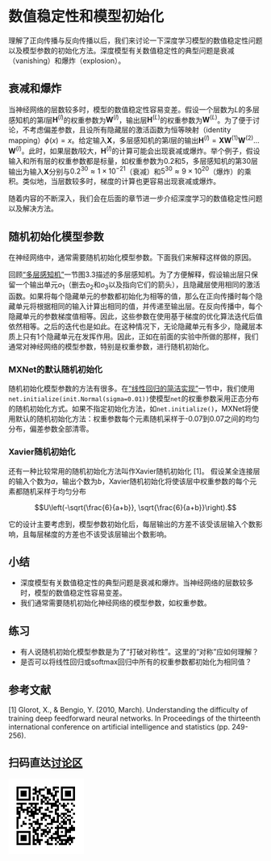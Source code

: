 # 数值稳定性和模型初始化

理解了正向传播与反向传播以后，我们来讨论一下深度学习模型的数值稳定性问题以及模型参数的初始化方法。深度模型有关数值稳定性的典型问题是衰减（vanishing）和爆炸（explosion）。


## 衰减和爆炸

当神经网络的层数较多时，模型的数值稳定性容易变差。假设一个层数为$L$的多层感知机的第$l$层$\boldsymbol{H}^{(l)}$的权重参数为$\boldsymbol{W}^{(l)}$，输出层$\boldsymbol{H}^{(L)}$的权重参数为$\boldsymbol{W}^{(L)}$。为了便于讨论，不考虑偏差参数，且设所有隐藏层的激活函数为恒等映射（identity mapping）$\phi(x) = x$。给定输入$\boldsymbol{X}$，多层感知机的第$l$层的输出$\boldsymbol{H}^{(l)} = \boldsymbol{X} \boldsymbol{W}^{(1)} \boldsymbol{W}^{(2)} \ldots \boldsymbol{W}^{(l)}$。此时，如果层数$l$较大，$\boldsymbol{H}^{(l)}$的计算可能会出现衰减或爆炸。举个例子，假设输入和所有层的权重参数都是标量，如权重参数为0.2和5，多层感知机的第30层输出为输入$\boldsymbol{X}$分别与$0.2^{30} \approx 1 \times 10^{-21}$（衰减）和$5^{30} \approx 9 \times 10^{20}$（爆炸）的乘积。类似地，当层数较多时，梯度的计算也更容易出现衰减或爆炸。

随着内容的不断深入，我们会在后面的章节进一步介绍深度学习的数值稳定性问题以及解决方法。


## 随机初始化模型参数

在神经网络中，通常需要随机初始化模型参数。下面我们来解释这样做的原因。

回顾[“多层感知机”](mlp.html)一节图3.3描述的多层感知机。为了方便解释，假设输出层只保留一个输出单元$o_1$（删去$o_2$和$o_3$以及指向它们的箭头），且隐藏层使用相同的激活函数。如果将每个隐藏单元的参数都初始化为相等的值，那么在正向传播时每个隐藏单元将根据相同的输入计算出相同的值，并传递至输出层。在反向传播中，每个隐藏单元的参数梯度值相等。因此，这些参数在使用基于梯度的优化算法迭代后值依然相等。之后的迭代也是如此。在这种情况下，无论隐藏单元有多少，隐藏层本质上只有1个隐藏单元在发挥作用。因此，正如在前面的实验中所做的那样，我们通常对神经网络的模型参数，特别是权重参数，进行随机初始化。


### MXNet的默认随机初始化

随机初始化模型参数的方法有很多。在[“线性回归的简洁实现”](linear-regression-gluon.html)一节中，我们使用`net.initialize(init.Normal(sigma=0.01))`使模型`net`的权重参数采用正态分布的随机初始化方式。如果不指定初始化方法，如`net.initialize()`，MXNet将使用默认的随机初始化方法：权重参数每个元素随机采样于-0.07到0.07之间的均匀分布，偏差参数全部清零。


### Xavier随机初始化

还有一种比较常用的随机初始化方法叫作Xavier随机初始化 [1]。
假设某全连接层的输入个数为$a$，输出个数为$b$，Xavier随机初始化将使该层中权重参数的每个元素都随机采样于均匀分布

$$U\left(-\sqrt{\frac{6}{a+b}}, \sqrt{\frac{6}{a+b}}\right).$$

它的设计主要考虑到，模型参数初始化后，每层输出的方差不该受该层输入个数影响，且每层梯度的方差也不该受该层输出个数影响。

## 小结

* 深度模型有关数值稳定性的典型问题是衰减和爆炸。当神经网络的层数较多时，模型的数值稳定性容易变差。
* 我们通常需要随机初始化神经网络的模型参数，如权重参数。


## 练习

* 有人说随机初始化模型参数是为了“打破对称性”。这里的“对称”应如何理解？
* 是否可以将线性回归或softmax回归中所有的权重参数都初始化为相同值？




## 参考文献

[1] Glorot, X., & Bengio, Y. (2010, March). Understanding the difficulty of training deep feedforward neural networks. In Proceedings of the thirteenth international conference on artificial intelligence and statistics (pp. 249-256).

## 扫码直达[讨论区](https://discuss.gluon.ai/t/topic/8052)

![](../img/qr_numerical-stability-and-init.svg)
